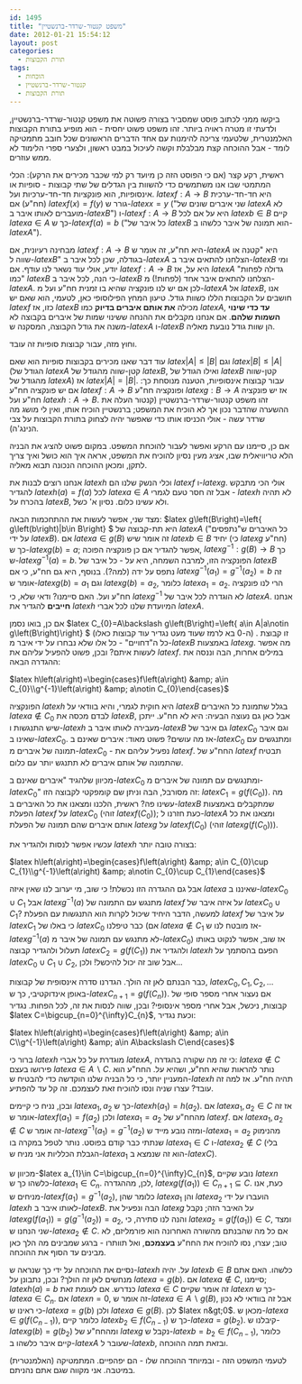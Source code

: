 ```yaml
---
id: 1495
title: "משפט קנטור-שרדר-ברנשטיין"
date: 2012-01-21 15:54:12
layout: post
categories: 
  - תורת הקבוצות
tags: 
  - הוכחות
  - קנטור-שרדר-ברנשטיין
  - תורת הקבוצות
---
```

ביקשו ממני לכתוב פוסט שמסביר בצורה פשוטה את משפט קנטור-שרדר-ברנשטיין, ולדעתי זו מטרה ראויה ביותר. זהו משפט פשוט יחסית - הוא מופיע בתורת הקבוצות האלמנטרית, שלטעמי צריכה להימנות עם אחד הדברים הראשונים שכל חובב מתמטיקה לומד - אבל ההוכחה קצת מבלבלת וקשה לעיכול במבט ראשון, ולצערי ספרי הלימוד לא ממש עוזרים.

ראשית, רקע קצר (אם כי הפוסט הזה כן מיועד רק למי שכבר מכירים את הרקע): הכלי המתמטי שבו אנו משתמשים כדי להשוות בין הגדלים של שתי קבוצות - סופיות או אינסופיות, הוא פונקציות חד-חד-ערכיות ועל. $latex f:A\to B$ היא חד-חד-ערכית (חח"ע) אם $latex f\left(x\right)=f\left(y\right)$ גורר ש-$latex x=y$ ("שני איברים שונים של $latex A$ לא מועברים לאותו איבר ב-$latex B$") ו-$latex f:A\to B$ היא על אם לכל $latex b\in B$ קיים $latex a\in A$ כך ש-$latex f\left(a\right)=b$ ("כל איבר של $latex B$ הוא תמונה של איבר כלשהו ב-$latex A$").

מבחינה רעיונית, אם $latex f:A\to B$ היא חח"ע, זה אומר ש-$latex A$ היא "קטנה או שווה ל-$latex B$" בגודלה, שכן לכל איבר ב-$latex A$ הצלחנו להתאים איבר ב-$latex B$ ומי יודע, אולי עוד נשאר לנו עודף. אם $latex f:A\to B$ היא על, אז $latex A$ "גדולה לפחות כמו" $latex B$ כי הנה, לכל איבר ב-$latex B$ הצלחנו להתאים איבר אחד (לפחות!) מ-$latex A$. לכן אם יש לנו פונקציה שהיא בו זמנית חח"ע ועל מ-$latex A$ אל $latex B$, אנו חושבים על הקבוצות הללו כשוות גודל. טיעון המחץ הפילוסופי כאן, לטעמי, הוא שאם יש $latex f$ כזו, אז $latex B$ מכילה <strong>את אותם איברים בדיוק</strong> כמו $latex A$, <strong>עד כדי שינוי השמות שלהם</strong>. אם אנחנו מקבלים את ההנחה ששינוי שמות של איברים בקבוצה לא משנה את גודל הקבוצה, המסקנה ש-$latex A$ ו-$latex B$ הן שוות גודל נובעת מאליה.

וחוץ מזה, עבור קבוצות סופיות זה עובד.

עוד דבר שאנו מכירים בקבוצות סופיות הוא שאם $latex \left|A\right|\le\left|B\right|$ וגם $latex \left|B\right|\le\left|A\right|$ (הגודל של $latex A$ קטן-שווה מהגודל של $latex B$, ואילו הגודל של $latex B$ קטן-שווה מהגודל של $latex A$) אז $latex \left|A\right|=\left|B\right|$. עבור קבוצות אינסופיות, הטענה מנוסחת כך: אם יש פונקציה חח"ע $latex f:A\to B$ ופונקציה חח"ע $latex g:B\to A$ אז יש פונקציה חח"ע ועל $latex h:A\to B$. זהו משפט קנטור-שרדר-ברנשטיין (קנטור העלה את ההשערה שהדבר נכון אך לא הוכיח את המשפט; ברנשטיין הוכיח אותו, ואין לי מושג מה שרדר עשה - אולי הכניסו אותו כדי שאפשר יהיה לצחוק בתורת הקבוצות על צבי הנינג'ה).

אם כן, סיימנו עם הרקע ואפשר לעבור להוכחת המשפט. במקום פשוט להציג את הבניה הלא טריוויאלית שבו, אציג מעין נסיון להוכיח את המשפט, אראה איך הוא כושל ואיך צריך לתקן, ומכאן ההוכחה הנכונה תבוא מאליה.

אנחנו רוצים לבנות את $latex h$ וכלי הנשק שלנו הם $latex f$ ו-$latex g$. אולי הכי מתבקש להגדיר $latex h\left(a\right)=f\left(a\right)$ לכל $latex a\in A$ אבל זה חסר טעם לגמרי - $latex h$ לא תהיה בהכרח על $latex B$, ולא עשינו כלום. נסיון א' כשל.

מצד שני, אפשר לעשות את ההתחכמות הבאה: $latex g\left(B\right)=\left\{ g\left(b\right)|b\in B\right\} $ היא תת-קבוצה של $latex A$ (כל האיברים ש"נתפסים" על ידי $latex B$). אם $latex a\in g\left(B\right)$ זה אומר שיש $latex b\in B$ יחיד (כי $latex g$ חח"ע) כך ש-$latex g\left(b\right)=a$; אפשר להגדיר אם כן פונקציה הפוכה, $latex g^{-1}:g\left(B\right)\to B$ כך ש-$latex g^{-1}\left(a\right)=b$. הפונקציה הזו, למרבה השמחה, היא על - כל איבר של $latex B$ נתפס על ידה (למה?). בנוסף, היא גם חח"ע, כי אם $latex g^{-1}\left(a_{1}\right)=g^{-1}\left(a_{2}\right)=b$ זה אומר ש-$latex g\left(b\right)=a_{1}$ וגם $latex g\left(b\right)=a_{2}$, כלומר $latex a_{1}=a_{2}$. הרי לנו פונקציה חח"ע ועל. האם סיימנו? ודאי שלא, כי $latex g^{-1}$ לא הוגדרה לכל איבר של $latex A$. אנחנו <strong>חייבים</strong> להגדיר את $latex h$ המיועדת שלנו לכל אברי $latex A$.

אם כן, בואו נסמן $latex C_{0}=A\backslash g\left(B\right)=\left\{ a\in A|a\notin g\left(B\right)\right\} $ (ה-0 בא לרמז שעוד מעט נגדיר עוד קבוצות כאלו) . זו קבוצת כל ה"דחויים" - כל אלו שלא נבחרו על ידי איבר מ-$latex B$ באמצעות $latex g$. מה אפשר לעשות איתם? ובכן, פשוט להפעיל עליהם את $latex f$. במילים אחרות, הבה וננסה את ההגדרה הבאה:

$latex h\left(a\right)=\begin{cases}f\left(a\right) &amp; a\in C_{0}\\g^{-1}\left(a\right) &amp; a\notin C_{0}\end{cases}$

הפונקציה $latex h$ היא חוקית לגמרי, והיא בוודאי על $latex B$ בגלל שתמונת כל האיברים $latex a\notin C_{0}$ לבדם מכסה את $latex B$, אבל כאן גם נעוצה הבעיה: היא לא חח"ע. ייתכן שיש התנגשות ו-$latex h$ מעבירה לאותו איבר ב-$latex B$ גם איבר של $latex C_{0}$ וגם איבר שאינו ב-$latex C_{0}$. אז מה עושים? פשוט מאוד: איברים שאינם ב-$latex C_{0}$ ומתנגשים עם תמונה של איברים מ-$latex C_{0}$ - נפעיל עליהם את $latex f$. החח"ע של $latex f$ תבטיח שהתמונה של אותם איברים לא תתנגש יותר עם כלום.

מכיוון שלהגיד "איברים שאינם ב-$latex C_{0}$ ומתנגשים עם תמונה של איברים מ-$latex C_{0}$" זה מסורבל, הבה וניתן שם קומפקטי לקבוצה הזו: $latex C_{1}=g\left(f\left(C_{0}\right)\right)$. מה עשינו פה? ראשית, הלכנו ומצאנו את כל האיברים ב-$latex B$ שמתקבלים באמצעות הפעלת $latex f$ על $latex C_{0}$ (זוהי $latex f\left(C_{0}\right)$); כעת חזרנו ל-$latex A$ ומצאנו את כל אותם איברים שהם תמונה של הפעלת $latex g$ על $latex f\left(C_{0}\right)$ (זוהי $latex g\left(f\left(C_{0}\right)\right)$).

עכשיו אפשר לנסות ולהגדיר את $latex h$ בצורה טובה יותר:

$latex h\left(a\right)=\begin{cases}f\left(a\right) &amp; a\in C_{0}\cup C_{1}\\g^{-1}\left(a\right) &amp; a\notin C_{0}\cup C_{1}\end{cases}$

אבל גם ההגדרה הזו נכשלת! כי שוב, מי יערוב לנו שאין איזה $latex a$ שאיננו ב-$latex C_{0}\cup C_{1}$ אבל $latex g^{-1}\left(a\right)$ מתנגש עם התמונה של $latex f$ על איזה איבר של $latex C_{0}\cup C_{1}$? למעשה, הדבר היחיד שיכול לקרות הוא התנגשות עם הפעלת $latex f$ על איבר של $latex C_{1}$ כי באלו של $latex C_{0}$ כבר טיפלנו (אם $latex a\notin C_{1}$ אז מובטח לנו ש-$latex g^{-1}\left(a\right)$ לא מתנגש עם תמונה של איבר מ-$latex C_{0}$) אז שוב, אפשר לנקוט באותו תעלול ולהגדיר קבוצה $latex C_{2}=g\left(f\left(C_{1}\right)\right)$ ולהגדיר את $latex h$ הפעם בהסתמך על $latex C_{0}\cup C_{1}\cup C_{2}$, אבל שוב זה יכול להיכשל! ולכן...

כבר הבנתם לאן זה הולך. הגדרנו סדרה אינסופית של קבוצות, $latex C_{0},C_{1},C_{2},\dots$ באופן אינדוקטיבי, כך ש-$latex C_{n+1}=g\left(f\left(C_{n}\right)\right)$. אם נעצור אחרי מספר סופי של קבוצות, ניכשל, אבל אחרי מספר אינסופי? ובכן, שווה לנסות את זה, לכל הפחות. נגדיר $latex C=\bigcup_{n=0}^{\infty}C_{n}$, וכעת נגדיר:

$latex h\left(a\right)=\begin{cases}f\left(a\right) &amp; a\in C\\g^{-1}\left(a\right) &amp; a\in A\backslash C\end{cases}$

ברור כי $latex h$ מוגדרת על כל אברי $latex A$, כי זה מה שקורה בהגדרה: $latex a\notin C$ פירושו בעצם $latex a\in A\backslash C$. נותר להראות שהיא חח"ע, ושהיא על. החח"ע הוא המעניין יותר, כי כל הבניה שלנו הוקדשה כדי להבטיח ש-$latex h$ תהיה חח"ע. אז למה זה עובד? עצרו שניה ונסו להוכיח זאת לעצמכם. זה קל עד להפתיע.

ובכן, נניח כי קיימים $latex a_{1},a_{2}$ כך ש-$latex h\left(a_{1}\right)=h\left(a_{2}\right)$. אם $latex a_{1},a_{2}\in C$ אז זה אומר ש-$latex f\left(a_{1}\right)=f\left(a_{2}\right)$ ולכן $latex a_{1}=a_{2}$ מהחח"ע של $latex f$. אם $latex a_{1},a_{2}\notin C$ זה אומר ש-$latex g^{-1}\left(a_{1}\right)=g^{-1}\left(a_{2}\right)$ ומזה נובע מייד ש-$latex a_{1}=a_{2}$ מהנימוק שנתתי כבר קודם בפוסט. נותר לטפל במקרה בו $latex a_{1}\in C$ ו-$latex a_{2}\notin C$ (בלי הגבלת הכלליות אני מניח ש-$latex a_{1}$ הוא זה שנמצא ב-$latex C$).

מכיוון ש-$latex a_{1}\in C=\bigcup_{n=0}^{\infty}C_{n}$, נובע שקיים $latex n$ כלשהו כך ש-$latex a_{1}\in C_{n}$. לכן, מההגדרה, $latex g\left(f\left(a_{1}\right)\right)\in C_{n+1}\subseteq C$. כעת, אנו מניחים ש-$latex f\left(a_{1}\right)=g^{-1}\left(a_{2}\right)$, כלומר שהן $latex a_{1}$ והן $latex a_{2}$ הועברו על ידי $latex h$ לאותו איבר ב-$latex B$. הבה ונפעיל את $latex g$ על האיבר הזה; נקבל $latex g\left(f\left(a_{1}\right)\right)=g\left(g^{-1}\left(a_{2}\right)\right)=a_{2}$, והנה לנו סתירה, כי $latex a_{2}=g\left(f\left(a_{1}\right)\right)\in C$, ומצד שני הנחנו ש-$latex a_{2}\notin C$. אם כל מה שהבנתם מהשורה האחרונה הוא פורמליזם, לא טוב; עצרו, נסו להוכיח את החח"ע <strong>בעצמכם</strong>, ואל תוותרו - ברגע שמבינים מה הלך כאן מבינים עד הסוף את ההוכחה.

נסיים את ההוכחה על ידי כך שנראה ש-$latex h$ על. יהיה $latex b\in B$ כלשהו. האם אתם מנחשים לאן זה הולך? ובכן, נתבונן על $latex a=g\left(b\right)$. אם $latex a\notin C$, סיימנו; $latex h\left(a\right)=b$ כנדרש. אם לעומת זאת $latex a\in C$ זה אומר שקיים $latex n$ כך ש-$latex a\in C_{n}$. אם $latex n=0$, זה אומר ש-$latex a\in A\backslash g\left(B\right)$, אבל זה בוודאי לא נכון כי ראינו ש-$latex a=g\left(b\right)$ ולכן $latex a\in g\left(B\right)$. לכן $latex n&gt;0$. מכאן ש-$latex a\in g\left(f\left(C_{n-1}\right)\right)$, כלומר קיים $latex b_{2}\in f\left(C_{n-1}\right)$ כך ש-$latex a=g\left(b_{2}\right)$. קיבלנו ש-$latex g\left(b\right)=g\left(b_{2}\right)$ ומהחח"ע של $latex g$ נקבל ש-$latex b=b_{2}\in f\left(C_{n-1}\right)$, כלומר קיים איבר כלשהו ב-$latex A$ שעובר ל-$latex b$, ובזאת תמה ההוכחה.

לטעמי המשפט הזה - ובמיוחד ההוכחה שלו - הם יפהפיים. המתמטיקה (האלמנטרית) במיטבה. אני מקווה שגם אתם נהניתם.
